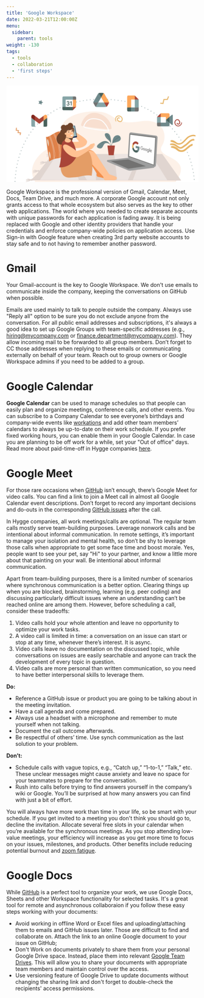 ```yaml
---
title: 'Google Workspace'
date: 2022-03-21T12:00:00Z
menu:
  sidebar:
    parent: tools
weight: -130
tags:
  - tools
  - collaboration
  - 'first steps'
---
```


![Google workspace](/img/tools/google.png)

Google Workspace is the professional version of Gmail, Calendar, Meet, Docs, Team Drive, and much more. A corporate Google account not only grants access to that whole ecosystem but also serves as the key to other web applications. The world where you needed to create separate accounts with unique passwords for each application is fading away. It is being replaced with Google and other identity providers that handle your credentials and enforce company-wide policies on application access. Use Sign-in with Google feature when creating 3rd party website accounts to stay safe and to not having to remember another password.

# Gmail

Your Gmail-account is the key to Google Workspace. We don't use emails to communicate inside the company, keeping the conversations on GitHub when possible. 

Emails are used mainly to talk to people outside the company. Always use "Reply all" option to be sure you do not exclude anyone from the conversation.
For all public email addresses and subscriptions, it's always a good idea to set up Google Groups with team-specific addresses (e.g., hiring@mycompany.com or finance.department@mycompany.com). They allow incoming mail to be forwarded to all group members. Don’t forget to CC those addresses when replying to these emails or communicating externally on behalf of your team. Reach out to group owners or Google Workspace admins if you need to be added to a group.

# Google Calendar

**Google Calendar** can be used to manage schedules so that people can easily plan and organize meetings, conference calls, and other events. You can subscribe to a Company Calendar to see everyone’s birthdays and company-wide events like [workations](https://hygge.work/communication/staying-social/#meetups-and-workations) and add other team members’ calendars to always be up-to-date on their work schedule. If you prefer fixed working hours, you can enable them in your Google Calendar. In case you are planning to be off work for a while, set your "Out of office" days. Read more about paid-time-off in Hygge companies [here](https://hygge.work/remote-work/). 

# Google Meet 

For those rare occasions when [GitHub](https://hygge.work/github/) isn’t enough, there’s Google Meet for video calls. You can find a link to join a Meet call in almost all Google Calendar event descriptions.  Don’t forget to record any important decisions and do-outs in the corresponding [GitHub issues](https://hygge.work/github/issue-tracker/#issues) after the call.

In Hygge companies, all work meetings/calls are optional. The regular team calls mostly serve team-building purposes. Leverage nonwork calls and be intentional about informal communication. In remote settings, it’s important to manage your isolation and mental health, so don’t be shy to leverage those calls when appropriate to get some face time and boost morale. Yes, people want to see your pet, say "Hi" to your partner, and know a little more about that painting on your wall. Be intentional about informal communication.

Apart from team-building purposes, there is a limited number of scenarios where synchronous communication is a better option. Clearing things up when you are blocked, brainstorming, learning (e.g. peer coding) and discussing particularly difficult issues where an understanding can’t be reached online are among them. However, before scheduling a call, consider these tradeoffs:
1. Video calls hold your whole attention and leave no opportunity to optimize your work tasks.
1. A video call is limited in time: a conversation on an issue can start or stop at any time, whenever there’s interest. It is async.
1. Video calls leave no documentation on the discussed topic, while conversations on issues are easily searchable and anyone can track the development of every topic in question.
1. Video calls are more personal than written communication, so you need to have better interpersonal skills to leverage them. 

**Do:**
- Reference a GitHub issue or product you are going to be talking about in the meeting invitation.
- Have a call agenda and come prepared.
- Always use a headset with a microphone and remember to mute yourself when not talking.
- Document the call outcome afterwards.
- Be respectful of others’ time. Use synch communication as the last solution to your problem. 

**Don’t:**
- Schedule calls with vague topics, e.g., “Catch up,” “1-to-1,” “Talk,” etc. These unclear messages might cause anxiety and leave no space for your teammates to prepare for the conversation.
- Rush into calls before trying to find answers yourself in the company’s wiki or Google. You’ll be surprised at how many answers you can find with just a bit of effort. 

You will always have more work than time in your life, so be smart with your schedule. If you get invited to a meeting you don't think you should go to, decline the invitation. Allocate several free slots in your calendar when you’re available for the synchronous meetings.  As you stop attending low-value meetings, your efficiency will increase as you get more time to focus on your issues, milestones, and products. Other benefits include reducing potential burnout and [zoom fatigue](https://www.healthline.com/health/zoom-fatigue).

# Google Docs

While [GitHub](https://hygge.work/github/) is a perfect tool to organize your work, we use Google Docs, Sheets and other Workspace functionality for selected tasks. It's a great tool for remote and asynchronous collaboraion if you follow these easy steps working with your documents:

- Avoid working in offline Word or Excel files and uploading/attaching them to emails and GitHub issues later. Those are difficult to find and collaborate on. Attach the link to an online Google document to your issue on GitHub;
- Don't Work on documents privately to share them from your personal Google Drive space. Instead, place them into relevant [Google Team Drives](https://drive.google.com/drive/u/0/shared-drives). This will allow you to share your documents with appropriate team members and maintain control over the access. 
- Use versioning feature of Google Drive to update documents without changing the sharing link and don't forget to double-check the recipients' access permissions.

